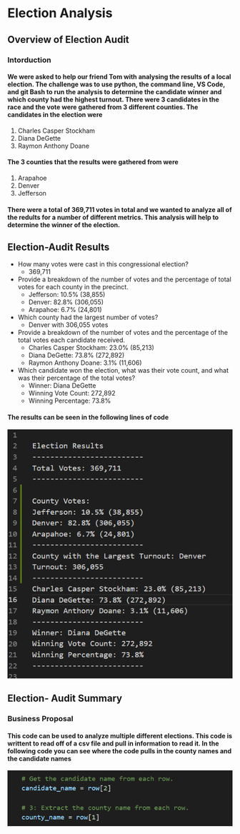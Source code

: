 # Election Analysis
## Overview of Election Audit
### Intorduction
#### We were asked to help our friend Tom with analysing the results of a local election. The challenge was to use python, the command line, VS Code, and git Bash to run the analysis to determine the candidate winner and which county had the highest turnout. There were 3 candidates in the race and the vote were gathered from 3 different counties. The candidates in the election were
1. Charles Casper Stockham
2. Diana DeGette
3. Raymon Anthony Doane
#### The 3 counties that the results were gathered from were
1. Arapahoe
2. Denver
3. Jefferson
#### There were a total of 369,711 votes in total and we wanted to analyze all of the redults for a number of different metrics. This analysis will help to determine the winner of the election.
## Election-Audit Results
* How many votes were cast in this congressional election?
  * 369,711
* Provide a breakdown of the number of votes and the percentage of total votes for each county in the precinct.
  * Jefferson: 10.5% (38,855)
  * Denver: 82.8% (306,055)
  * Arapahoe: 6.7% (24,801)
* Which county had the largest number of votes?
  *  Denver with 306,055 votes
* Provide a breakdown of the number of votes and the percentage of the total votes each candidate received.
  * Charles Casper Stockham: 23.0% (85,213)
  * Diana DeGette: 73.8% (272,892)
  * Raymon Anthony Doane: 3.1% (11,606) 
* Which candidate won the election, what was their vote count, and what was their percentage of the total votes?
  * Winner: Diana DeGette
  * Winning Vote Count: 272,892
  * Winning Percentage: 73.8% 
 #### The results can be seen in the following lines of code
 ![code image](https://github.com/allisonorourke-ufGfGy/Election_Analysis/blob/main/Pypoll.png)
 
## Election- Audit Summary
### Business Proposal
#### This code can be used to analyze multiple different elections. This code is writtent to read off of a csv file and pull in information to read it. In the following code you can see where the code pulls in the county names and the candidate names
![candidate name](https://github.com/allisonorourke-ufGfGy/Election_Analysis/blob/main/Pulling%20candidate.png)
